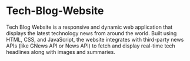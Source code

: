 # Tech-Blog-Website
Tech Blog Website is a responsive and dynamic web application that displays the latest technology news from around the world. Built using HTML, CSS, and JavaScript, the website integrates with third-party news APIs (like GNews API or News API) to fetch and display real-time tech headlines along with images and summaries.
